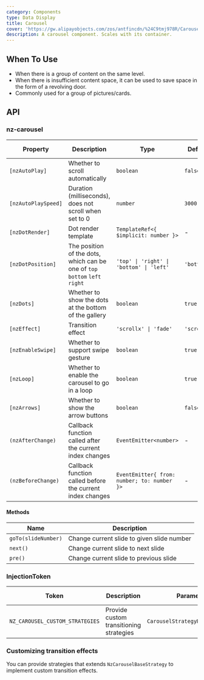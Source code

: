 ```yaml
---
category: Components
type: Data Display
title: Carousel
cover: 'https://gw.alipayobjects.com/zos/antfincdn/%24C9tmj978R/Carousel.svg'
description: A carousel component. Scales with its container.
---
```


## When To Use

- When there is a group of content on the same level.
- When there is insufficient content space, it can be used to save space in the form of a revolving door.
- Commonly used for a group of pictures/cards.

## API

### nz-carousel

| Property            | Description                                                                 | Type                                        | Default     | Global Config | Version |
| ------------------- | --------------------------------------------------------------------------- | ------------------------------------------- | ----------- | ------------- | ------- |
| `[nzAutoPlay]`      | Whether to scroll automatically                                             | `boolean`                                   | `false`     | ✅            |
| `[nzAutoPlaySpeed]` | Duration (milliseconds), does not scroll when set to 0                      | `number`                                    | `3000`      | ✅            |
| `[nzDotRender]`     | Dot render template                                                         | `TemplateRef<{ $implicit: number }>`        | -           |
| `[nzDotPosition]`   | The position of the dots, which can be one of `top` `bottom` `left` `right` | `'top' \| 'right' \| 'bottom' \| 'left'`    | `'bottom'`  | ✅            |
| `[nzDots]`          | Whether to show the dots at the bottom of the gallery                       | `boolean`                                   | `true`      | ✅            |
| `[nzEffect]`        | Transition effect                                                           | `'scrollx' \| 'fade'`                       | `'scrollx'` | ✅            |
| `[nzEnableSwipe]`   | Whether to support swipe gesture                                            | `boolean`                                   | `true`      | ✅            |
| `[nzLoop]`          | Whether to enable the carousel to go in a loop                              | `boolean`                                   | `true`      | ✅            |
| `[nzArrows]`        | Whether to show the arrow buttons                                           | `boolean`                                   | `false`     | -             | 20.3.0  |
| `(nzAfterChange)`   | Callback function called after the current index changes                    | `EventEmitter<number>`                      | -           |
| `(nzBeforeChange)`  | Callback function called before the current index changes                   | `EventEmitter{ from: number; to: number }>` | -           |

#### Methods

| Name                | Description                                |
| ------------------- | ------------------------------------------ |
| `goTo(slideNumber)` | Change current slide to given slide number |
| `next()`            | Change current slide to next slide         |
| `pre()`             | Change current slide to previous slide     |

### InjectionToken

| Token                           | Description                             | Parameters                       | Default Value |
| ------------------------------- | --------------------------------------- | -------------------------------- | ------------- |
| `NZ_CAROUSEL_CUSTOM_STRATEGIES` | Provide custom transitioning strategies | `CarouselStrategyRegistryItem[]` | -             |

### Customizing transition effects

You can provide strategies that extends `NzCarouselBaseStrategy` to implement custom transition effects.
